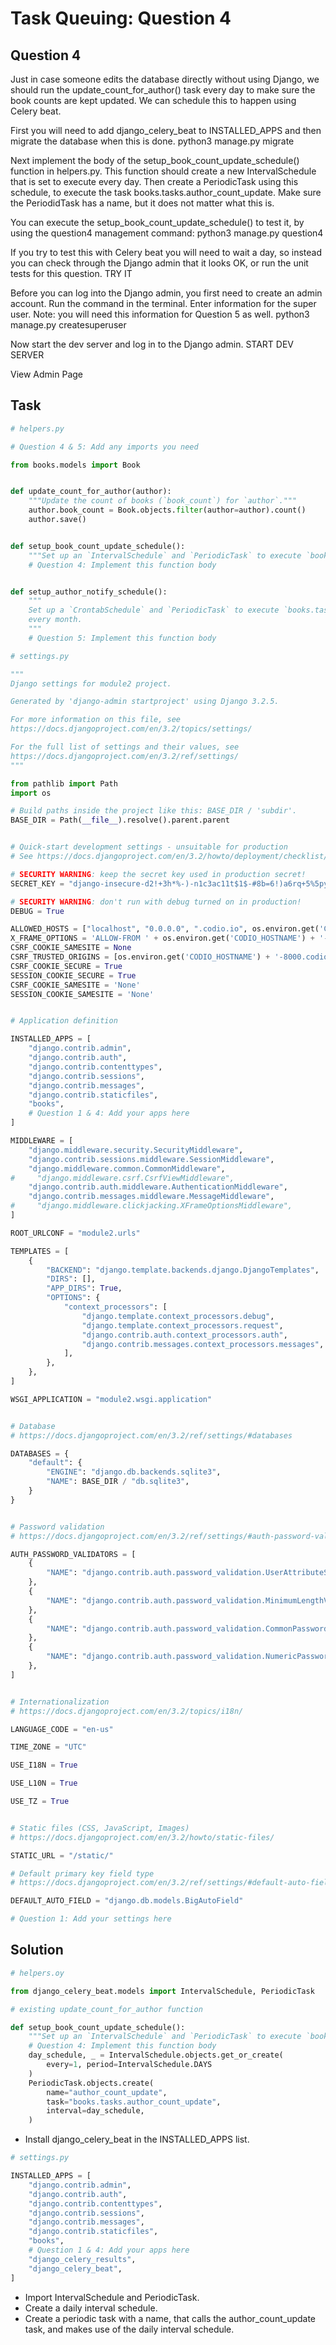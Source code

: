 # Task Queuing: Question 4

## Question 4
Just in case someone edits the database directly without using Django, we should run the update_count_for_author() task every day to make sure the book counts are kept updated. We can schedule this to happen using Celery beat.

First you will need to add django_celery_beat to INSTALLED_APPS and then migrate the database when this is done.
python3 manage.py migrate

Next implement the body of the setup_book_count_update_schedule() function in helpers.py. This function should create a new IntervalSchedule that is set to execute every day. Then create a PeriodicTask using this schedule, to execute the task books.tasks.author_count_update. Make sure the PeriodidTask has a name, but it does not matter what this is.

You can execute the setup_book_count_update_schedule() to test it, by using the question4 management command:
python3 manage.py question4

If you try to test this with Celery beat you will need to wait a day, so instead you can check through the Django admin that it looks OK, or run the unit tests for this question.
TRY IT

Before you can log into the Django admin, you first need to create an admin account. Run the command in the terminal. Enter information for the super user. Note: you will need this information for Question 5 as well.
python3 manage.py createsuperuser

Now start the dev server and log in to the Django admin.
START DEV SERVER

View Admin Page

## Task
```python
# helpers.py

# Question 4 & 5: Add any imports you need

from books.models import Book


def update_count_for_author(author):
    """Update the count of books (`book_count`) for `author`."""
    author.book_count = Book.objects.filter(author=author).count()
    author.save()


def setup_book_count_update_schedule():
    """Set up an `IntervalSchedule` and `PeriodicTask` to execute `books.tasks.author_count_update` daily."""
    # Question 4: Implement this function body


def setup_author_notify_schedule():
    """
    Set up a `CrontabSchedule` and `PeriodicTask` to execute `books.tasks.author_notify` at 6AM on the first day of
    every month.
    """
    # Question 5: Implement this function body
```

```python
# settings.py

"""
Django settings for module2 project.

Generated by 'django-admin startproject' using Django 3.2.5.

For more information on this file, see
https://docs.djangoproject.com/en/3.2/topics/settings/

For the full list of settings and their values, see
https://docs.djangoproject.com/en/3.2/ref/settings/
"""

from pathlib import Path
import os

# Build paths inside the project like this: BASE_DIR / 'subdir'.
BASE_DIR = Path(__file__).resolve().parent.parent


# Quick-start development settings - unsuitable for production
# See https://docs.djangoproject.com/en/3.2/howto/deployment/checklist/

# SECURITY WARNING: keep the secret key used in production secret!
SECRET_KEY = "django-insecure-d2!+3h*%-)-n1c3ac11t$1$-#8b=6!)a6rq+5%5pym-(9ili6p"

# SECURITY WARNING: don't run with debug turned on in production!
DEBUG = True

ALLOWED_HOSTS = ["localhost", "0.0.0.0", ".codio.io", os.environ.get('CODIO_HOSTNAME') + '-8000.codio.io']
X_FRAME_OPTIONS = 'ALLOW-FROM ' + os.environ.get('CODIO_HOSTNAME') + '-8000.codio.io'
CSRF_COOKIE_SAMESITE = None
CSRF_TRUSTED_ORIGINS = [os.environ.get('CODIO_HOSTNAME') + '-8000.codio.io']
CSRF_COOKIE_SECURE = True
SESSION_COOKIE_SECURE = True
CSRF_COOKIE_SAMESITE = 'None'
SESSION_COOKIE_SAMESITE = 'None'


# Application definition

INSTALLED_APPS = [
    "django.contrib.admin",
    "django.contrib.auth",
    "django.contrib.contenttypes",
    "django.contrib.sessions",
    "django.contrib.messages",
    "django.contrib.staticfiles",
    "books",
    # Question 1 & 4: Add your apps here
]

MIDDLEWARE = [
    "django.middleware.security.SecurityMiddleware",
    "django.contrib.sessions.middleware.SessionMiddleware",
    "django.middleware.common.CommonMiddleware",
#     "django.middleware.csrf.CsrfViewMiddleware",
    "django.contrib.auth.middleware.AuthenticationMiddleware",
    "django.contrib.messages.middleware.MessageMiddleware",
#     "django.middleware.clickjacking.XFrameOptionsMiddleware",
]

ROOT_URLCONF = "module2.urls"

TEMPLATES = [
    {
        "BACKEND": "django.template.backends.django.DjangoTemplates",
        "DIRS": [],
        "APP_DIRS": True,
        "OPTIONS": {
            "context_processors": [
                "django.template.context_processors.debug",
                "django.template.context_processors.request",
                "django.contrib.auth.context_processors.auth",
                "django.contrib.messages.context_processors.messages",
            ],
        },
    },
]

WSGI_APPLICATION = "module2.wsgi.application"


# Database
# https://docs.djangoproject.com/en/3.2/ref/settings/#databases

DATABASES = {
    "default": {
        "ENGINE": "django.db.backends.sqlite3",
        "NAME": BASE_DIR / "db.sqlite3",
    }
}


# Password validation
# https://docs.djangoproject.com/en/3.2/ref/settings/#auth-password-validators

AUTH_PASSWORD_VALIDATORS = [
    {
        "NAME": "django.contrib.auth.password_validation.UserAttributeSimilarityValidator",
    },
    {
        "NAME": "django.contrib.auth.password_validation.MinimumLengthValidator",
    },
    {
        "NAME": "django.contrib.auth.password_validation.CommonPasswordValidator",
    },
    {
        "NAME": "django.contrib.auth.password_validation.NumericPasswordValidator",
    },
]


# Internationalization
# https://docs.djangoproject.com/en/3.2/topics/i18n/

LANGUAGE_CODE = "en-us"

TIME_ZONE = "UTC"

USE_I18N = True

USE_L10N = True

USE_TZ = True


# Static files (CSS, JavaScript, Images)
# https://docs.djangoproject.com/en/3.2/howto/static-files/

STATIC_URL = "/static/"

# Default primary key field type
# https://docs.djangoproject.com/en/3.2/ref/settings/#default-auto-field

DEFAULT_AUTO_FIELD = "django.db.models.BigAutoField"

# Question 1: Add your settings here
```


## Solution
```python
# helpers.oy

from django_celery_beat.models import IntervalSchedule, PeriodicTask

# existing update_count_for_author function

def setup_book_count_update_schedule():
    """Set up an `IntervalSchedule` and `PeriodicTask` to execute `books.tasks.author_count_update` daily."""
    # Question 4: Implement this function body
    day_schedule, _ = IntervalSchedule.objects.get_or_create(
        every=1, period=IntervalSchedule.DAYS
    )
    PeriodicTask.objects.create(
        name="author_count_update",
        task="books.tasks.author_count_update",
        interval=day_schedule,
    )
```
- Install django_celery_beat in the INSTALLED_APPS list.


```python
# settings.py

INSTALLED_APPS = [
    "django.contrib.admin",
    "django.contrib.auth",
    "django.contrib.contenttypes",
    "django.contrib.sessions",
    "django.contrib.messages",
    "django.contrib.staticfiles",
    "books",
    # Question 1 & 4: Add your apps here
    "django_celery_results",
    "django_celery_beat",
]
```
- Import IntervalSchedule and PeriodicTask.
- Create a daily interval schedule.
- Create a periodic task with a name, that calls the author_count_update task, and makes use of the daily interval schedule.
